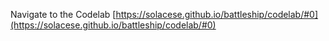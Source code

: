 Navigate to the Codelab [https://solacese.github.io/battleship/codelab/#0](https://solacese.github.io/battleship/codelab/#0)
